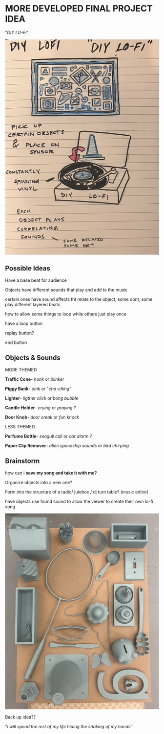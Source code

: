 # MORE DEVELOPED FINAL PROJECT IDEA

"*DIY LO-FI*"

![DIY LO-FI Sketch](Images/final%20sketch%20lofi.jpg)

## Possible Ideas

Have a base beat for audience

Objects have different sounds that play and add to the music

certain ones have sound affects tht relate to the object, some dont, some play different layered beats

how to allow some things to loop while others just play once

have a loop button

replay button?

end button

## Objects & Sounds

MORE THEMED

**Traffic Cone**- *honk* or *blinker*

**Piggy Bank**- *oink* or "*cha-ching*"

**Lighter**- *ligther click* or *bong bubble*

**Candle Holder**- *crying* or *praying* ?

**Door Knob**- *door creak* or *fun knock*

LESS THEMED

**Perfume Bottle**- *seagull call* or *car alarm* ?

**Paper Clip Remover**- *alien spaceship sounds* or *bird chirping*

## Brainstorm

how can I **save my song and take it with me?**

Organize objects into a new one?

Form into the structure of a radio/ jutebox / dj turn table? (music editor)

have objects use found sound to allow the viewer to create their own lo-fi song

![Final Project Objects](Images/final%20project%20objects.jpg)

Back up idea?? 

"*i will spend the rest of my life hiding the shaking of my hands*"
